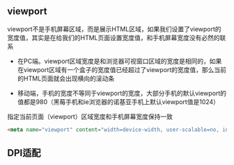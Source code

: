 ## viewport
viewport不是手机屏幕区域，而是展示HTML区域，如果我们设置了viewport的宽度值，其实是在给我们的HTML页面设置宽度值，和手机屏幕宽度没有必然的联系

- 在PC端。viewport区域宽度是和浏览器可视窗口区域的宽度是相同的，如果在viewport区域有一个盒子的宽度值已经超过了viewport的宽度值，那么当前的HTML页面就会出现横向的滚动条

- 移动端，手机的宽度不等同于viewport的宽度，大部分手机的默认viewport的值都是980（黑莓手机和ie浏览器的诺基亚手机上默认viewport值是1024）

指定当前页面（viewport）区域宽度和手机屏幕宽度保持一致
```HTML
<meta name="viewport" content="width=device-width, user-scalable=no, initial-scale=1.0, maximum-scale=1.0, minimum-scale=1.0">
```

## DPI适配
